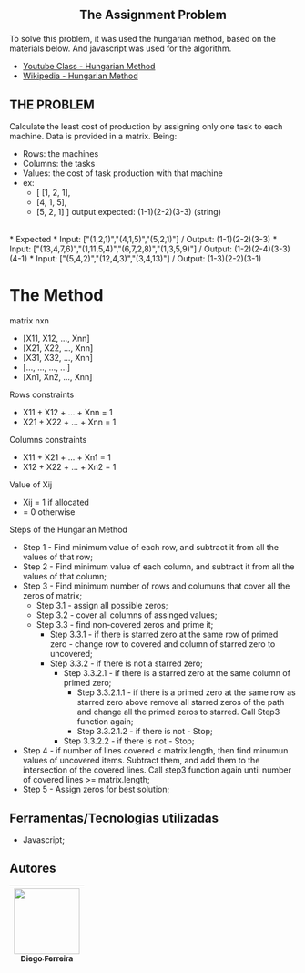 ## <p align="center">The Assignment Problem</p>

To solve this problem, it was used the hungarian method, based on the materials below. And javascript was used for the algorithm.
* [Youtube Class - Hungarian Method](https://www.youtube.com/watch?v=ezSx8OyBZVc&ab_channel=ShokoufehMirzaei)
* [Wikipedia - Hungarian Method](https://en.wikipedia.org/wiki/Hungarian_algorithm)

## THE PROBLEM
<p>Calculate the least cost of production by assigning only one task to each machine. Data is provided in a matrix. Being:</p>

* Rows: the machines 
* Columns: the tasks
* Values: the cost of task production with that machine
* ex: 
  * [ [1, 2, 1],
  *   [4, 1, 5],
  *   [5, 2, 1] ]
output expected: (1-1)(2-2)(3-3) (string)
<br>
* Expected
  * Input: ["(1,2,1)","(4,1,5)","(5,2,1)"] / Output: (1-1)(2-2)(3-3)
  * Input: ["(13,4,7,6)","(1,11,5,4)","(6,7,2,8)","(1,3,5,9)"] / Output: (1-2)(2-4)(3-3)(4-1)
  * Input: ["(5,4,2)","(12,4,3)","(3,4,13)"]  / Output: (1-3)(2-2)(3-1)


# The Method

matrix nxn                             
* [X11, X12, ..., Xnn]
* [X21, X22, ..., Xnn]
* [X31, X32, ..., Xnn]
* [..., ..., ..., ...]
* [Xn1, Xn2, ..., Xnn]

Rows constraints
* X11 + X12 + ... + Xnn = 1
* X21 + X22 + ... + Xnn = 1

Columns constraints
* X11 + X21 + ... + Xn1 = 1
* X12 + X22 + ... + Xn2 = 1

Value of Xij
* Xij = 1 if allocated
* = 0 otherwise

Steps of the Hungarian Method
* Step 1 - Find minimum value of each row, and subtract it from all the values of that row;
* Step 2 - Find minimum value of each column, and subtract it from all the values of that column;
* Step 3 - Find minimum number of rows and columuns that cover all the zeros of matrix;
  * Step 3.1 - assign all possible zeros;
  * Step 3.2 - cover all columns of assinged values;
  * Step 3.3 - find non-covered zeros and prime it;
    * Step 3.3.1 - if there is starred zero at the same row of primed zero - change row to covered and column of starred zero to uncovered;
    * Step 3.3.2 - if there is not a starred zero;
      * Step 3.3.2.1 - if there is a starred zero at the same column of primed zero;
        * Step 3.3.2.1.1 -  if there is a primed zero at the same row as starred zero above remove all starred zeros of the path and change all the primed zeros to starred. Call Step3 function again;
        * Step 3.3.2.1.2 - if there is not - Stop;
      * Step 3.3.2.2 - if there is not - Stop;
* Step 4 - if number of lines covered < matrix.length, then find minumun values of uncovered items. Subtract them, and add them to the intersection of the covered lines. Call step3 function again until number of covered lines >= matrix.length;
* Step 5 - Assign zeros for best solution;

## Ferramentas/Tecnologias utilizadas
* Javascript;

## Autores
| [<img src="https://avatars.githubusercontent.com/u/97759524?v=4" width=115><br><sub>Diego Ferreira</sub>](https://github.com/diegonf) | 
| :---: |